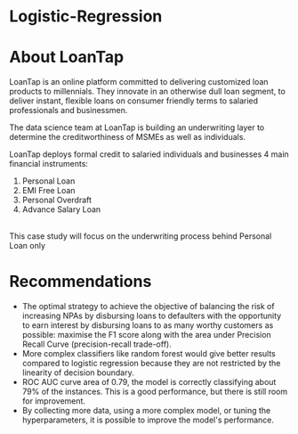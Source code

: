 # Logistic-Regression
# About LoanTap
LoanTap is an online platform committed to delivering customized loan products to millennials. They innovate in an otherwise dull loan segment, to deliver instant, flexible loans on consumer friendly terms to salaried professionals and businessmen.

The data science team at LoanTap is building an underwriting layer to determine the creditworthiness of MSMEs as well as individuals.

LoanTap deploys formal credit to salaried individuals and businesses 4 main financial instruments:

  1. Personal Loan<br>
  2. EMI Free Loan<br>
  3. Personal Overdraft<br>
  4. Advance Salary Loan
  <br>
This case study will focus on the underwriting process behind Personal Loan only

# Recommendations
* The optimal strategy to achieve the objective of balancing the risk of increasing NPAs by disbursing loans to defaulters with the opportunity to earn interest by disbursing loans to as many worthy customers as possible: maximise the F1 score along with the area under Precision Recall Curve (precision-recall trade-off).
* More complex classifiers like random forest would give better results compared to logistic regression because they are not restricted by the linearity of decision boundary.
* ROC AUC curve area of 0.79, the model is correctly classifying about 79% of the instances. This is a good performance, but there is still room for improvement.
* By collecting more data, using a more complex model, or tuning the hyperparameters, it is possible to improve the model's performance.

